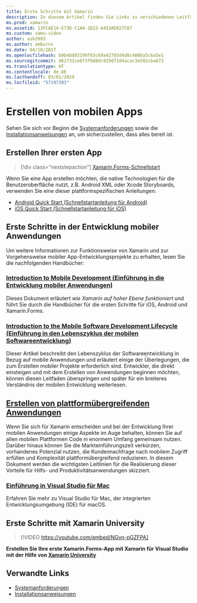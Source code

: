 ```yaml
---
title: Erste Schritte mit Xamarin
description: In diesem Artikel finden Sie Links zu verschiedenen Leitfäden, in denen beschrieben wird, wie Sie in die Xamarin-Entwicklung einsteigen. In den verlinkten Inhalten erfahren Sie, wie Sie Ihre erste App erstellen, außerdem erhalten Sie eine allgemeine Einführung in die mobile Entwicklung und Informationen zur Weiterbildung mit Xamarin University.
ms.prod: xamarin
ms.assetid: 13FCAE14-E73D-C1A4-1D22-A433AD827C07
ms.custom: xamu-video
author: asb3993
ms.author: amburns
ms.date: 04/10/2017
ms.openlocfilehash: b9b48d83199f83c69a42785d4d0c4008a5c6a5e1
ms.sourcegitcommit: d62732ce6f3f9d8dc929d72d4acac3e592cba073
ms.translationtype: HT
ms.contentlocale: de-DE
ms.lasthandoff: 03/01/2019
ms.locfileid: "57197393"
---
```

# <a name="building-mobile-apps"></a>Erstellen von mobilen Apps

Sehen Sie sich vor Beginn die [Systemanforderungen](requirements.md) sowie die [Installationsanweisungen](~/get-started/installation/index.md) an, um sicherzustellen, dass alles bereit ist.

## <a name="build-your-first-app"></a>Erstellen Ihrer ersten App

> [!div class="nextstepaction"]
> [Xamarin.Forms-Schnellstart](~/get-started/quickstarts/single-page.md)

Wenn Sie eine App erstellen möchten, die native Technologien für die Benutzeroberfläche nutzt, z.B. Android XML oder Xcode Storyboards, verwenden Sie eine dieser plattformspezifischen Anleitungen:

- [Android Quick Start (Schnellstartanleitung für Android)](~/android/get-started/hello-android/hello-android-quickstart.md)
- [iOS Quick Start (Schnellstartanleitung für iOS)](~/ios/get-started/hello-ios/hello-ios-quickstart.md)

## <a name="getting-started-with-mobile-development"></a>Erste Schritte in der Entwicklung mobiler Anwendungen

Um weitere Informationen zur Funktionsweise von Xamarin und zur Vorgehensweise mobiler App-Entwicklungsprojekte zu erhalten, lesen Sie die nachfolgenden Handbücher:

### <a name="introduction-to-mobile-developmentcross-platformget-startedintroduction-to-mobile-developmentmd"></a>[Introduction to Mobile Development (Einführung in die Entwicklung mobiler Anwendungen)](~/cross-platform/get-started/introduction-to-mobile-development.md)

Dieses Dokument erläutert *wie Xamarin auf hoher Ebene funktioniert* und führt Sie durch die Handbücher für die ersten Schritte für iOS, Android und Xamarin.Forms.

### <a name="introduction-to-the-mobile-software-development-lifecyclecross-platformget-startedintroduction-to-mobile-sdlcmd"></a>[Introduction to the Mobile Software Development Lifecycle (Einführung in den Lebenszyklus der mobilen Softwareentwicklung)](~/cross-platform/get-started/introduction-to-mobile-sdlc.md)

Dieser Artikel beschreibt den Lebenszyklus der Softwareentwicklung in Bezug auf mobile Anwendungen und erläutert einige der Überlegungen, die zum Erstellen mobiler Projekte erforderlich sind. Entwickler, die direkt einsteigen und mit dem Erstellen von Anwendungen beginnen möchten, können diesen Leitfaden überspringen und später für ein breiteres Verständnis der mobilen Entwicklung weiterlesen.

## <a name="building-cross-platform-applicationscross-platformapp-fundamentalsbuilding-cross-platform-applicationsindexmd"></a>[Erstellen von plattformübergreifenden Anwendungen](~/cross-platform/app-fundamentals/building-cross-platform-applications/index.md)

Wenn Sie sich für Xamarin entscheiden und bei der Entwicklung Ihrer mobilen Anwendungen einige Aspekte im Auge behalten, können Sie auf allen mobilen Plattformen Code in enormem Umfang gemeinsam nutzen. Darüber hinaus können Sie die Markteinführungszeit verkürzen, vorhandenes Potenzial nutzen, die Kundennachfrage nach mobilem Zugriff erfüllen und Komplexität plattformübergreifend reduzieren.&nbsp;In diesem Dokument werden die wichtigsten Leitlinien für die Realisierung dieser Vorteile für Hilfs- und Produktivitätsanwendungen skizziert.

### <a name="introducing-visual-studio-for-machttpsdocsmicrosoftcomvisualstudiomac"></a>[Einführung in Visual Studio für Mac](https://docs.microsoft.com/visualstudio/mac/)

Erfahren Sie mehr zu Visual Studio für Mac, der integrierten Entwicklungsumgebung (IDE) für macOS.

## <a name="get-started-with-xamarin-university"></a>Erste Schritte mit Xamarin University

> [!VIDEO https://youtube.com/embed/NGvn-pGZFPA]

**Erstellen Sie Ihre erste Xamarin.Forms-App mit Xamarin für Visual Studio mit der Hilfe von [Xamarin University](https://university.xamarin.com)**

## <a name="related-links"></a>Verwandte Links

- [Systemanforderungen](requirements.md)
- [Installationsanweisungen](~/get-started/installation/index.md)
